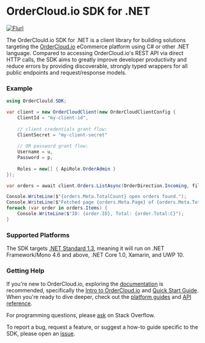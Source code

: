 # OrderCloud.io SDK for .NET

[![Flurl](https://img.shields.io/nuget/v/OrderCloud.SDK.svg?maxAge=3600)](https://www.nuget.org/packages/OrderCloud.SDK/)

The OrderClould.io SDK for .NET is a client library for building solutions targeting the [OrderCloud.io](https://developer.ordercloud.io/documentation/) eCommerce platform using C# or other .NET language. Compared to accessing OrderCloud.io's REST API via direct HTTP calls, the SDK aims to greatly improve developer productivity and reduce errors by providing discoverable, strongly typed wrappers for all public endpoints and request/response models.

### Example
```c#
using OrderClould.SDK;

var client = new OrderCloudClient(new OrderCloudClientConfig {
    ClientId = "my-client-id",
    
    // client credentials grant flow:
    ClientSecret = "my-client-secret"
    
    // OR password grant flow:
    Username = u,
    Password = p,
    
    Roles = new[] { ApiRole.OrderAdmin }
});

var orders = await client.Orders.ListAsync(OrderDirection.Incoming, filters: new { Status = OrderStatus.Open });

Console.WriteLine($"{orders.Meta.TotalCount} open orders found.");
Console.WriteLine($"Fetched page {orders.Meta.Page} of {orders.Meta.TotalPages}.");
foreach (var order in orders.Items) {
    Console.WriteLine($"ID: {order.ID}, Total: {order.Total:C}");
}

```

### Supported Platforms
The SDK targets [.NET Standard 1.3](https://docs.microsoft.com/en-us/dotnet/standard/net-standard), meaning it will run on .NET Framework/Mono 4.6 and above, .NET Core 1.0, Xamarin, and UWP 10.

### Getting Help
If you're new to OrderCloud.io, exploring the [documentation](https://developer.ordercloud.io/documentation) is recommended, specifically the [Intro to OrderCloud.io](https://developer.ordercloud.io/documentation/platform-guides/getting-started/introduction-to-ordercloud) and [Quick Start Guide](https://developer.ordercloud.io/documentation/platform-guides/getting-started/quick-start-guide). When you're ready to dive deeper, check out the [platform guides](https://developer.ordercloud.io/documentation/platform-guides) and [API reference](https://developer.ordercloud.io/documentation/api-reference).

For programming questions, please [ask](https://stackoverflow.com/questions/ask?tags=ordercloud) on Stack Overflow.

To report a bug, request a feature, or suggest a how-to guide specific to the SDK, please open an [issue](https://github.com/ordercloud-api/ordercloud-dotnet-sdk/issues/new). 
